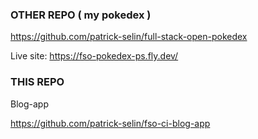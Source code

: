 ### OTHER REPO ( my pokedex )
https://github.com/patrick-selin/full-stack-open-pokedex

Live site: https://fso-pokedex-ps.fly.dev/

### THIS REPO

Blog-app

https://github.com/patrick-selin/fso-ci-blog-app
